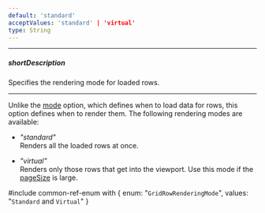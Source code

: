 ```yaml
---
default: 'standard'
acceptValues: 'standard' | 'virtual'
type: String
---
```

---
##### shortDescription
Specifies the rendering mode for loaded rows.

---
Unlike the [mode](/api-reference/10%20UI%20Widgets/dxDataGrid/1%20Configuration/scrolling/mode.md '{basewidgetpath}/Configuration/scrolling/#mode') option, which defines when to load data for rows, this option defines when to render them. The following rendering modes are available: 

- *"standard"*        
Renders all the loaded rows at once.

- *"virtual"*     
Renders only those rows that get into the viewport. Use this mode if the [pageSize](/api-reference/10%20UI%20Widgets/GridBase/1%20Configuration/paging/pageSize.md '{basewidgetpath}/Configuration/paging/#pageSize') is large.

#include common-ref-enum with {
    enum: "`GridRowRenderingMode`",
    values: "`Standard` and `Virtual`"
}